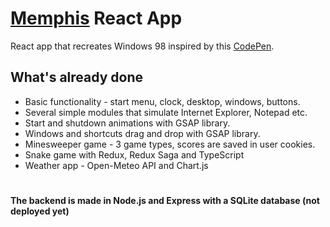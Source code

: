 # [Memphis](https://life-termer.github.io/memphis/) React App

React app that recreates Windows 98 inspired by this [CodePen](https://codepen.io/smpnjn/pen/ExLbvdJ).

## What's already done

* Basic functionality - start menu, clock, desktop, windows, buttons.
* Several simple modules that simulate Internet Explorer, Notepad etc.
* Start and shutdown animations with GSAP library.
* Windows and shortcuts drag and drop with GSAP library.
* Minesweeper game - 3 game types, scores are saved in user cookies.
* Snake game with Redux, Redux Saga and TypeScript
* Weather app - Open-Meteo API and Chart.js
#
#### The backend is made in Node.js and Express with a SQLite database (not deployed yet)


